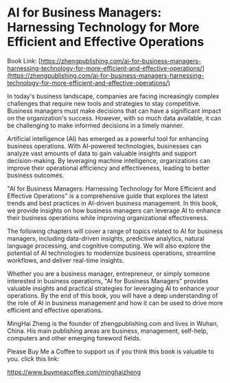 # AI for Business Managers: Harnessing Technology for More Efficient and Effective Operations

Book Link: [https://zhengpublishing.com/ai-for-business-managers-harnessing-technology-for-more-efficient-and-effective-operations/](https://zhengpublishing.com/ai-for-business-managers-harnessing-technology-for-more-efficient-and-effective-operations/)

In today's business landscape, companies are facing increasingly complex challenges that require new tools and strategies to stay competitive. Business managers must make decisions that can have a significant impact on the organization's success. However, with so much data available, it can be challenging to make informed decisions in a timely manner.

Artificial intelligence (AI) has emerged as a powerful tool for enhancing business operations. With AI-powered technologies, businesses can analyze vast amounts of data to gain valuable insights and support decision-making. By leveraging machine intelligence, organizations can improve their operational efficiency and effectiveness, leading to better business outcomes.

"AI for Business Managers: Harnessing Technology for More Efficient and Effective Operations" is a comprehensive guide that explores the latest trends and best practices in AI-driven business management. In this book, we provide insights on how business managers can leverage AI to enhance their business operations while improving organizational effectiveness.

The following chapters will cover a range of topics related to AI for business managers, including data-driven insights, predictive analytics, natural language processing, and cognitive computing. We will also explore the potential of AI technologies to modernize business operations, streamline workflows, and deliver real-time insights.

Whether you are a business manager, entrepreneur, or simply someone interested in business operations, "AI for Business Managers" provides valuable insights and practical strategies for leveraging AI to enhance your operations. By the end of this book, you will have a deep understanding of the role of AI in business management and how it can be used to drive more efficient and effective operations.

MingHai Zheng is the founder of zhengpublishing.com and lives in Wuhan, China. His main publishing areas are business, management, self-help, computers and other emerging foreword fields.

Please Buy Me a Coffee to support us if you think this book is valuable to you. click this link:

https://www.buymeacoffee.com/minghaizheng
